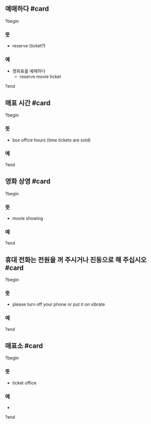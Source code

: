 ## 예매하다 #card
?begin
### 뜻
- reserve (ticket?)
### 예
- 영화표를 예매하다
	- reserve movie ticket
<!--SR:!2025-08-17,44,250-->
?end


## 매표 시간 #card
?begin
### 뜻
- box office hours (time tickets are sold)
### 예
<!--SR:!2025-09-01,55,250-->
?end


## 영화 상영 #card
?begin
### 뜻
- movie showing
### 예
<!--SR:!2025-08-20,10,210-->
?end


## 휴대 전화는 전원을 꺼 주시거나 진동으로 해 주십시오 #card
?begin
### 뜻
- please turn off your phone or put it on vibrate
### 예
?end


## 매표소 #card
?begin
### 뜻
- ticket office
### 예
-
<!--SR:!2025-08-30,28,230-->
?end

